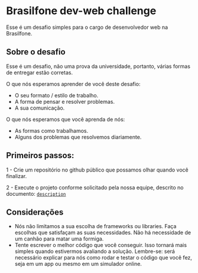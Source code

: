 # Brasilfone dev-web challenge

Esse é um desafio simples para o cargo de desenvolvedor web na Brasilfone.

## Sobre o desafio

Esse é um desafio, não uma prova da universidade, portanto, várias formas de entregar estão corretas. 

O que nós esperamos aprender de você deste desafio:

- O seu formato / estilo de trabalho. 
- A forma de pensar e resolver problemas.
- A sua comunicação.

O que nós esperamos que você aprenda de nós:
- As formas como trabalhamos.
- Alguns dos problemas que resolvemos diariamente. 

## Primeiros passos: 

1 - Crie um repositório no github público que possamos olhar quando você finalizar.

2 - Execute o projeto conforme solicitado pela nossa equipe, descrito no documento: [`description`](/description.md)

## Considerações

- Nós não limitamos a sua escolha de frameworks ou libraries. Faça escolhas que satisfaçam as suas necessidades. Não há necessidade de um canhão para matar uma formiga.
- Tente escrever o melhor código que você conseguir. Isso tornará mais simples quando estivermos avaliando a solução. Lembre-se: será necessário explicar para nós como rodar e testar o código que você fez, seja em um app ou mesmo em um simulador online. 
